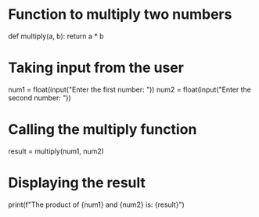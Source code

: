 # Function to multiply two numbers
def multiply(a, b):
    return a * b

# Taking input from the user
num1 = float(input("Enter the first number: "))
num2 = float(input("Enter the second number: "))

# Calling the multiply function
result = multiply(num1, num2)

# Displaying the result
print(f"The product of {num1} and {num2} is: {result}")
